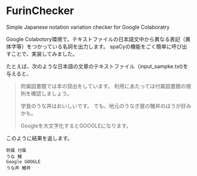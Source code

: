 # FurinChecker
Simple Japanese notation variation checker for Google Colaboratry

Google Colabotory環境で、テキストファイルの日本語文中から異なる表記（異体字等）をつかっている名詞を出力します。 
spaCyの機能をごく簡単に呼び出すことで、実装してみました。

たとえば、次のような日本語の文章のテキストファイル（input_sampke.txt)を与えると、

> 附属図書館では本の貸出をしています。
> 利用にあたっては付属図書館の規則を確認しましょう。
> 
> 学食のうな丼はおいしいです。
> でも、地元のうなぎ屋の鰻丼のほうが好みかも。
> 
> Googleを大文字化するとGOOGLEになります。

このように結果を返します。

```
附属 付属
うな 鰻
Google GOOGLE
うな丼 鰻丼
```

